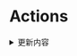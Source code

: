 # Actions


<details> 
    <summary>更新内容</summary>

- [QiuChenlyOpenSource/QQFlacMusicDownloader](https://github.com/QiuChenlyOpenSource/QQFlacMusicDownloader) (Updated: deb5f564e8c2371ff3a5b5ee0d1de1cc95736e82)
- [tailscale/tailscale](https://github.com/tailscale/tailscale) (Updated: da7c3d1753d07392281620730fac73384425d130)
- [vvbbnn00/WARP-Clash-API](https://github.com/vvbbnn00/WARP-Clash-API) (Updated: aa4be6cbcca6035d7463dbd43d427ca552806201)
- [jhao104/proxy_pool](https://github.com/jhao104/proxy_pool) (Updated: f8b9575f7f50edc36efa60f56b46deab4c212972)

</details>
